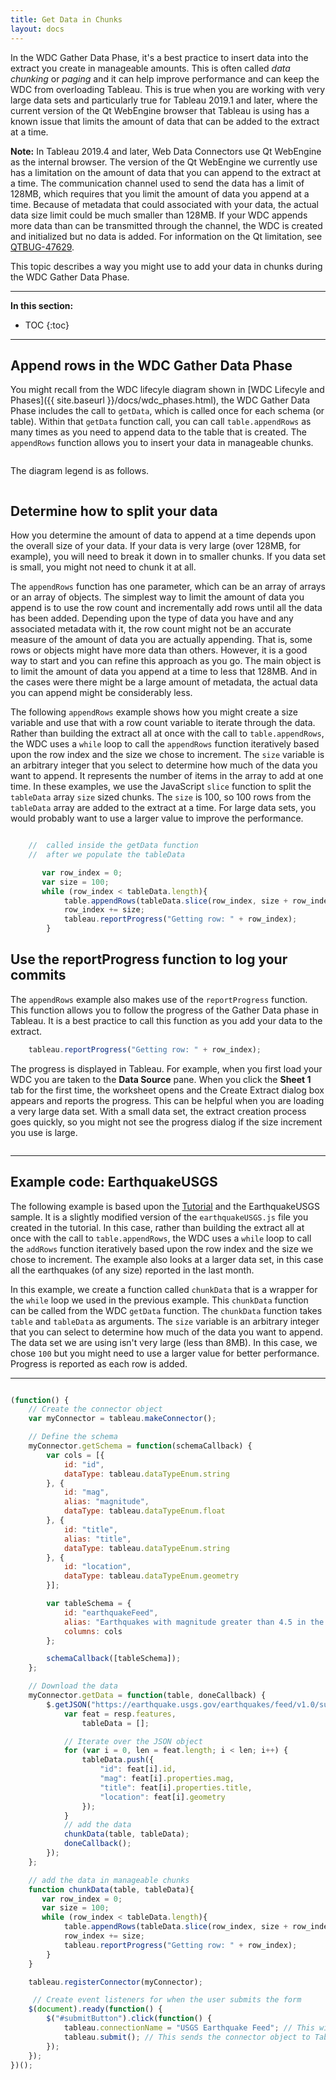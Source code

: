 ```yaml
---
title: Get Data in Chunks
layout: docs
---
```


In the WDC Gather Data Phase, it's a best practice to insert data into the extract you create in manageable amounts. This is often called *data chunking* or *paging* and it can help improve performance and can keep the WDC from overloading Tableau. This is true when you are working with very large data sets and particularly true for Tableau 2019.1 and later, where the current version of the Qt WebEngine browser that Tableau is using has a known issue that limits the amount of data that can be added to the extract at a time.

<div class="alert alert-info"><b>Note:</b> In Tableau 2019.4 and later, Web Data Connectors use Qt WebEngine as the internal browser. The version of the Qt WebEngine we currently use has a limitation on the amount of data that you can append to the extract at a time. The communication channel used to send the data has a limit of 128MB, which requires that you limit the amount of data you append at a time. Because of metadata that could associated with your data, the actual data size limit could be much smaller than 128MB. If your WDC appends more data than can be transmitted through the channel, the WDC is created and initialized but no data is added. For information on the Qt limitation, see <a href="https://bugreports.qt.io/browse/QTBUG-47629" target="_blank" ref="noopener" >QTBUG-47629</a>.</div>

This topic describes a way you might use to add your data in chunks during the WDC Gather Data Phase.


---
**In this section:**
* TOC
{:toc}

--- 

## Append rows in the WDC Gather Data Phase

You might recall from the WDC lifecyle diagram shown in [WDC Lifecyle and Phases]({{ site.baseurl }}/docs/wdc_phases.html), the WDC Gather Data Phase includes the call to `getData`, which is called once for each schema (or table). Within that `getData` function call, you can call `table.appendRows` as many times as you need to append data to the table that is created. The `appendRows` function allows you to insert your data in manageable chunks. 

<img class="img-responsive docs-img" src="{{ site.baseurl }}/assets/wdc_flow_data.png" alt="">

The diagram legend is as follows.

<img class="img-responsive docs-img" src="{{ site.baseurl }}/assets/wdc_flow_legend.png" alt="">


## Determine how to split your data

How you determine the amount of data to append at a time depends upon the overall size of your data. If your data is very large (over 128MB, for example), you  will need to break it down in to smaller chunks. If you data set is small, you might not need to chunk it at all.

The `appendRows` function has one parameter, which can be an array of arrays or an array of objects. The simplest way to limit the amount of data you append is to use the row count and incrementally add rows until all the data has been added. Depending upon the type of data you have and any associated metadata with it, the row count might not be an accurate measure of the amount of data you are actually appending. That is, some rows or objects might have more data than others. However, it is a good way to start and you can refine this approach as you go. The main object is to limit the amount of data you append at a time to less that 128MB. And in the cases were there might be a large amount of metadata, the actual data you can append might be considerably less.

The following `appendRows` example shows how you might create a size variable and use that with a row count variable to iterate through the data. Rather than building the extract all at once with the call to `table.appendRows`, the WDC uses a `while` loop to call the `appendRows` function iteratively based upon the row index and the size we chose to increment. The `size` variable is an arbitrary integer that you  select to determine how much of the data you want to append. It represents the number of items in the array to add at one time. In these examples, we use the JavaScript `slice` function to split the `tableData` array `size` sized chunks. The `size` is 100, so 100 rows from the `tableData` array are added to the extract at a time. For large data sets, you would probably want to use a larger value to improve the performance.

```javascript

    //  called inside the getData function 
    //  after we populate the tableData 

       var row_index = 0;
       var size = 100;
       while (row_index < tableData.length){
            table.appendRows(tableData.slice(row_index, size + row_index));
            row_index += size;
            tableau.reportProgress("Getting row: " + row_index);
        }

```

## Use the reportProgress function to log your commits

The `appendRows` example also makes use of the `reportProgress` function. This function allows you to follow the progress of the Gather Data phase in Tableau. It is a best practice to call this function as you add your data to the extract.

```javascript
    tableau.reportProgress("Getting row: " + row_index);

```

The progress is displayed in Tableau. For example, when you first load your WDC you are taken to the **Data Source** pane. When you click the **Sheet 1** tab for the first time, the worksheet opens and the Create Extract dialog box appears and reports the progress. This can be helpful when you are loading a very large data set. With a small data set, the extract creation process goes quickly, so you might not see the progress dialog if the size increment you use is large.

<img class="img-responsive docs-img" src="{{ site.baseurl }}/assets/wdc_tableau.reportProgress.png" alt="">

---

## Example code: EarthquakeUSGS

The following example is based upon the [Tutorial]({{site.baseurl}}/docs/wdc_data_tutorial.html) and the EarthquakeUSGS sample. It is a slightly modified version of the `earthquakeUSGS.js` file you created in the tutorial. In this case, rather than building the extract all at once with the call to `table.appendRows`, the WDC uses a `while` loop to call the `addRows` function iteratively based upon the row index and the size we chose to increment. The example also looks at a larger data set, in this case all the earthquakes (of any size) reported in the last month. 

In this example, we create a function called `chunkData` that is a wrapper for the `while` loop we used in the previous example. This `chunkData` function can be called from the WDC `getData` function. The `chunkData` function takes `table` and `tableData` as arguments.
 The `size` variable is an arbitrary integer that you can select to determine how much of the data you want to append. The data set we are using isn't very large (less than 8MB). In this case, we chose `100` but you might need to use a larger value for better performance.  Progress is reported as each row is added.

 ---

```javascript

(function() {
    // Create the connector object
    var myConnector = tableau.makeConnector();

    // Define the schema
    myConnector.getSchema = function(schemaCallback) {
        var cols = [{
            id: "id",
            dataType: tableau.dataTypeEnum.string
        }, {
            id: "mag",
            alias: "magnitude",
            dataType: tableau.dataTypeEnum.float
        }, {
            id: "title",
            alias: "title",
            dataType: tableau.dataTypeEnum.string
        }, {
            id: "location",
            dataType: tableau.dataTypeEnum.geometry
        }];

        var tableSchema = {
            id: "earthquakeFeed",
            alias: "Earthquakes with magnitude greater than 4.5 in the last seven days",
            columns: cols
        };

        schemaCallback([tableSchema]);
    };

    // Download the data
    myConnector.getData = function(table, doneCallback) {
        $.getJSON("https://earthquake.usgs.gov/earthquakes/feed/v1.0/summary/all_month.geojson", function(resp) {
            var feat = resp.features,
                tableData = [];

            // Iterate over the JSON object
            for (var i = 0, len = feat.length; i < len; i++) {
                tableData.push({
                    "id": feat[i].id,
                    "mag": feat[i].properties.mag,
                    "title": feat[i].properties.title,
                    "location": feat[i].geometry
                });
            }
            // add the data 
            chunkData(table, tableData);
            doneCallback();
        });
    };

    // add the data in manageable chunks
    function chunkData(table, tableData){
       var row_index = 0;
       var size = 100;
       while (row_index < tableData.length){
            table.appendRows(tableData.slice(row_index, size + row_index));
            row_index += size;
            tableau.reportProgress("Getting row: " + row_index);
        }
    }

    tableau.registerConnector(myConnector);

     // Create event listeners for when the user submits the form
    $(document).ready(function() {
        $("#submitButton").click(function() {
            tableau.connectionName = "USGS Earthquake Feed"; // This will be the data source name in Tableau
            tableau.submit(); // This sends the connector object to Tableau
        });
    });
})();


```